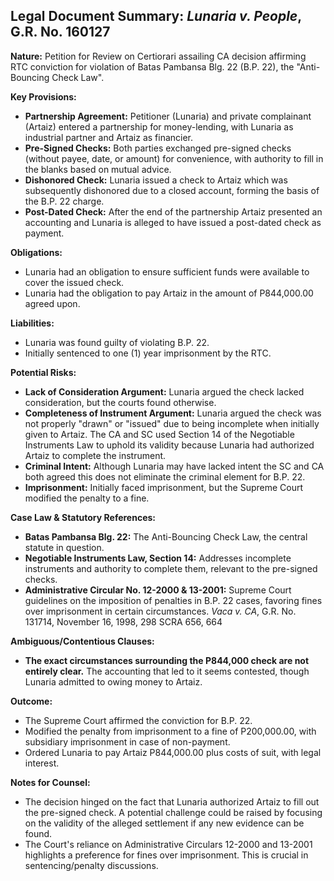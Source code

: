 ## Legal Document Summary: *Lunaria v. People*, G.R. No. 160127

**Nature:** Petition for Review on Certiorari assailing CA decision affirming RTC conviction for violation of Batas Pambansa Blg. 22 (B.P. 22), the "Anti-Bouncing Check Law".

**Key Provisions:**

*   **Partnership Agreement:** Petitioner (Lunaria) and private complainant (Artaiz) entered a partnership for money-lending, with Lunaria as industrial partner and Artaiz as financier.
*   **Pre-Signed Checks:** Both parties exchanged pre-signed checks (without payee, date, or amount) for convenience, with authority to fill in the blanks based on mutual advice.
*   **Dishonored Check:** Lunaria issued a check to Artaiz which was subsequently dishonored due to a closed account, forming the basis of the B.P. 22 charge.
*   **Post-Dated Check:** After the end of the partnership Artaiz presented an accounting and Lunaria is alleged to have issued a post-dated check as payment.

**Obligations:**

*   Lunaria had an obligation to ensure sufficient funds were available to cover the issued check.
*   Lunaria had the obligation to pay Artaiz in the amount of P844,000.00 agreed upon.

**Liabilities:**

*   Lunaria was found guilty of violating B.P. 22.
*   Initially sentenced to one (1) year imprisonment by the RTC.

**Potential Risks:**

*   **Lack of Consideration Argument:** Lunaria argued the check lacked consideration, but the courts found otherwise.
*   **Completeness of Instrument Argument:** Lunaria argued the check was not properly "drawn" or "issued" due to being incomplete when initially given to Artaiz. The CA and SC used Section 14 of the Negotiable Instruments Law to uphold its validity because Lunaria had authorized Artaiz to complete the instrument.
*   **Criminal Intent:** Although Lunaria may have lacked intent the SC and CA both agreed this does not eliminate the criminal element for B.P. 22.
*   **Imprisonment:** Initially faced imprisonment, but the Supreme Court modified the penalty to a fine.

**Case Law & Statutory References:**

*   **Batas Pambansa Blg. 22:** The Anti-Bouncing Check Law, the central statute in question.
*   **Negotiable Instruments Law, Section 14:** Addresses incomplete instruments and authority to complete them, relevant to the pre-signed checks.
*   **Administrative Circular No. 12-2000 & 13-2001:** Supreme Court guidelines on the imposition of penalties in B.P. 22 cases, favoring fines over imprisonment in certain circumstances. *Vaca v. CA*, G.R. No. 131714, November 16, 1998, 298 SCRA 656, 664

**Ambiguous/Contentious Clauses:**

*   **The exact circumstances surrounding the P844,000 check are not entirely clear.** The accounting that led to it seems contested, though Lunaria admitted to owing money to Artaiz.

**Outcome:**

*   The Supreme Court affirmed the conviction for B.P. 22.
*   Modified the penalty from imprisonment to a fine of P200,000.00, with subsidiary imprisonment in case of non-payment.
*   Ordered Lunaria to pay Artaiz P844,000.00 plus costs of suit, with legal interest.

**Notes for Counsel:**

*   The decision hinged on the fact that Lunaria authorized Artaiz to fill out the pre-signed check. A potential challenge could be raised by focusing on the validity of the alleged settlement if any new evidence can be found.
*   The Court's reliance on Administrative Circulars 12-2000 and 13-2001 highlights a preference for fines over imprisonment. This is crucial in sentencing/penalty discussions.
